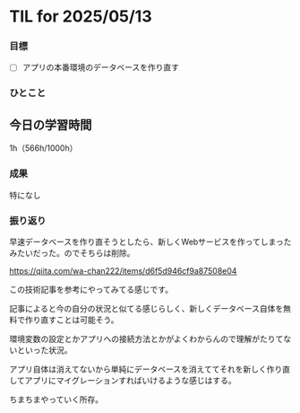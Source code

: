 # TIL for 2025/05/13

### 目標

- [ ] アプリの本番環境のデータベースを作り直す

### ひとこと


## 今日の学習時間

1h（566h/1000h）
  
### 成果

特になし
 
### 振り返り 

早速データベースを作り直そうとしたら、新しくWebサービスを作ってしまったみたいだった。のでそちらは削除。

https://qiita.com/wa-chan222/items/d6f5d946cf9a87508e04

この技術記事を参考にやってみてる感じです。

記事によると今の自分の状況と似てる感じらしく、新しくデータベース自体を無料で作り直すことは可能そう。

環境変数の設定とかアプリへの接続方法とかがよくわからんので理解がたりてないといった状況。

アプリ自体は消えてないから単純にデータベースを消えててそれを新しく作り直してアプリにマイグレーションすればいけるような感じはする。

ちまちまやっていく所存。
